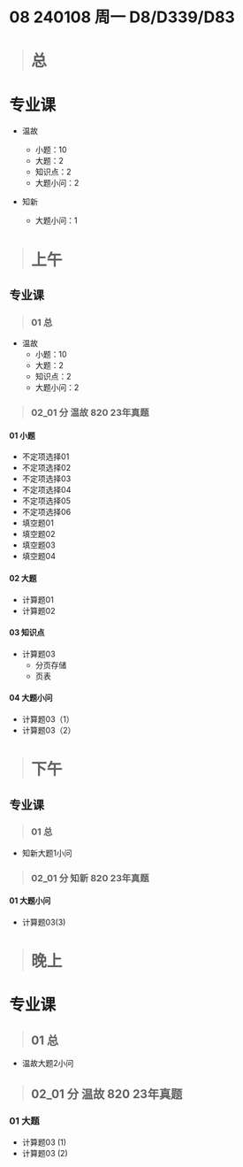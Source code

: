 # 08 240108 周一 D8/D339/D83



> # 总



# 专业课

* 温故

  * 小题：10
  * 大题：2
  * 知识点：2
  * 大题小问：2

* 知新

  * 大题小问：1

  

> # 上午



## 专业课



> ### 01 总

* 温故
  * 小题：10
  * 大题：2
  * 知识点：2
  * 大题小问：2




> ### 02_01 分 温故 820 23年真题

#### 01 小题

* 不定项选择01 
* 不定项选择02  
* 不定项选择03  
* 不定项选择04
* 不定项选择05
* 不定项选择06
* 填空题01
* 填空题02
* 填空题03
* 填空题04

#### 02 大题

* 计算题01 
* 计算题02

#### 03 知识点

* 计算题03 
  * 分页存储
  * 页表

#### 04 大题小问

* 计算题03（1）
* 计算题03（2）



> # 下午



## 专业课



> ### 01 总

* 知新大题1小问


> ### 02_01 分 知新 820 23年真题

#### 01 大题小问

* 计算题03(3)



> # 晚上



# 专业课



> ## 01 总

* 温故大题2小问

  


> ## 02_01 分 温故 820 23年真题

### 01 大题

* 计算题03 (1)
* 计算题03 (2)





